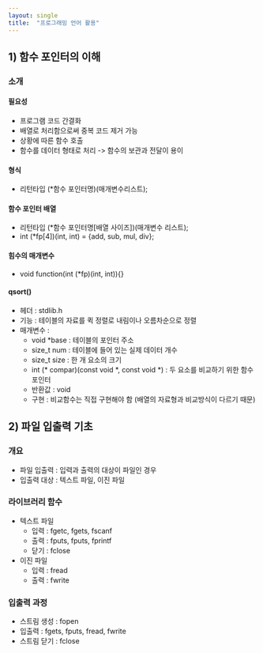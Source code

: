 ```yaml
---
layout: single
title:  "프로그래밍 언어 활용"
---
```


## 1) 함수 포인터의 이해

### 소개

#### 필요성
- 프로그램 코드 간결화
- 배열로 처리함으로써 중복 코드 제거 가능
- 상황에 따른 함수 호출
- 함수를 데이터 형태로 처리 -> 함수의 보관과 전달이 용이

#### 형식
- 리턴타입 (*함수 포인터명)(매개변수리스트);

#### 함수 포인터 배열
- 리턴타입 (*함수 포인터명[배열 사이즈])(매개변수 리스트);
- int (*fp[4])(int, int) = {add, sub, mul, div};

#### 힘수의 매개변수
- void function(int (*fp)(int, int)){}

#### qsort()
- 헤더 : stdlib.h
- 기능 : 테이블의 자료를 퀵 정렬로 내림이나 오름차순으로 정렬
- 매개변수 :
    - void *base : 테이블의 포인터 주소
    - size_t num : 테이블에 들어 있는 실제 데이터 개수
    - size_t size : 한 개 요소의 크기
    - int (* compar)(const void *, const void *) : 두 요소를 비교하기 위한 함수 포인터
    - 반환값 : void
    - 구현 : 비교함수는 직접 구현해야 함 (배열의 자료형과 비교방식이 다르기 때문)
   
## 2) 파일 입출력 기초

### 개요
- 파일 입출력 : 입력과 출력의 대상이 파일인 경우
- 입출력 대상 : 텍스트 파일, 이진 파일
    
### 라이브러리 함수
- 텍스트 파일
    - 입력 : fgetc, fgets, fscanf
    - 출력 : fputs, fputs, fprintf
    - 닫기 : fclose
- 이진 파일
    - 입력 : fread
    - 출력 : fwrite
   
### 입출력 과정
- 스트림 생성 : fopen
- 입출력 : fgets, fputs, fread, fwrite
- 스트림 닫기 : fclose

    